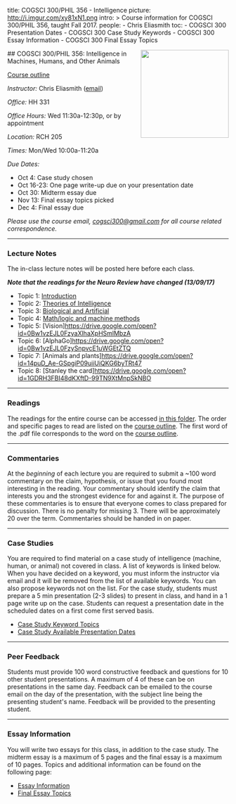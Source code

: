title: COGSCI 300/PHIL 356 - Intelligence
picture: http://i.imgur.com/xy81xN1.png
intro: >
    Course information for COGSCI 300/PHIL 356, taught Fall 2017.
people:
    - Chris Eliasmith
toc:
    - COGSCI 300 Presentation Dates
    - COGSCI 300 Case Study Keywords
    - COGSCI 300 Essay Information
    - COGSCI 300 Final Essay Topics

<img style="float: right;" width=200 src="http://i.imgur.com/LTfECh7.png">
##  COGSCI 300/PHIL 356: Intelligence in Machines, Humans, and Other Animals

[Course outline](https://drive.google.com/open?id=0Bw1vzEJL0FzyZWdlaFdTS3V2WDg)

_Instructor:_ Chris Eliasmith ([email](mailto:cogsci300@gmail.com))

_Office:_ HH 331

_Office Hours:_ Wed 11:30a-12:30p, or by appointment

_Location:_ RCH 205

_Times:_ Mon/Wed 10:00a-11:20a

_Due Dates:_ 

 * Oct 4: Case study chosen
 * Oct 16-23: One page write-up due on your presentation date
 * Oct 30: Midterm essay due
 * Nov 13: Final essay topics picked
 * Dec 4: Final essay due

*Please use the course email, [cogsci300@gmail.com](mailto:cogsci300@gmail.com) for all course related correspondence.*

* * *

### Lecture Notes

The in-class lecture notes will be posted here before each class.

***Note that the readings for the Neuro Review have changed (13/09/17)***

 * Topic 1: [Introduction](https://drive.google.com/open?id=0Bw1vzEJL0FzyV3FkTWk3N3BDYWs)
 * Topic 2: [Theories of Intelligence](https://drive.google.com/open?id=0Bw1vzEJL0FzyVWJGNUFodkFwcFU)
 * Topic 3: [Biological and Artificial](https://drive.google.com/open?id=0Bw1vzEJL0FzyVXc3VXNFbUJTOWs)
 * Topic 4: [Math/logic and machine methods](https://drive.google.com/open?id=0Bw1vzEJL0FzyaWxEdnRpcUZzVFU)
 * Topic 5: [Vision]https://drive.google.com/open?id=0Bw1vzEJL0FzyaXlhaXpHSmlMbzA
 * Topic 6: [AlphaGo]https://drive.google.com/open?id=0Bw1vzEJL0FzySnpvcE1uWGEtZTQ
 * Topic 7: [Animals and plants]https://drive.google.com/open?id=14puD_Ae-GSpgiP09uiiUiQKG6byTRt47
 * Topic 8: [Stanley the card]https://drive.google.com/open?id=1GDRH3FBI48dKXftD-99TN9XtMnpSkNBO

* * *

### Readings

The readings for the entire course can be accessed [in this folder](https://drive.google.com/drive/u/3/folders/0Bw1vzEJL0FzySUdjSEJqeExwMkk). The order and specific pages to read are listed on the [course outline](https://drive.google.com/open?id=0Bw1vzEJL0FzyZWdlaFdTS3V2WDg). The first word of the .pdf file corresponds to the word on the [course outline](https://drive.google.com/open?id=0Bw1vzEJL0FzyZWdlaFdTS3V2WDg).

* * * 

### Commentaries

At the _beginning_ of each lecture you are required to submit a ~100 word commentary on the claim, hypothesis, or issue that you found most interesting in the reading. Your commentary should identify the claim that interests you and the strongest evidence for and against it. The purpose of these commentaries is to ensure that everyone comes to class prepared for discussion. There is no penalty for missing 3. There will be approximately 20 over the term. Commentaries should be handed in on paper.

* * *

### Case Studies

You are required to find material on a case study of intelligence (machine, human, or animal) not covered in class. A list of keywords is linked below. When you have decided on a keyword, you must inform the instructor via email and it will be removed from the list of available keywords. You can also propose keywords not on the list. For the case study, students must prepare a 5 min presentation (2-3 slides) to present in class, and hand in a 1 page write up on the case. Students can request a presentation date in the scheduled dates on a first come first served basis. 

 * [Case Study Keyword Topics](/courses/cogsci-300/cogsci-300-case-study-keywords.html)
 * [Case Study Available Presentation Dates](/courses/cogsci-300/cogsci-300-presentation-dates.html)

* * *

### Peer Feedback

Students must provide 100 word constructive feedback and questions for 10 other student presentations. A maximum of 4 of these can be on presentations in the same day. Feedback can be emailed to the course email on the day of the presentation, with the subject line being the presenting student's name. Feedback will be provided to the presenting student.

* * * 

### Essay Information

You will write two essays for this class, in addition to the case study.  The midterm essay is a maximum of 5 pages and the final essay is a maximum of 10 pages. Topics and additional information can be found on the following page:

 * [Essay Information](/courses/cogsci-300/cogsci-300-essay-information.html)
 * [Final Essay Topics](/courses/cogsci-300/cogsci-300-final-essay-topics.html)



